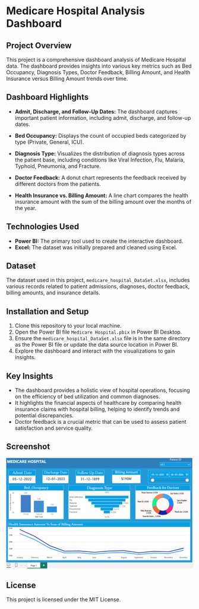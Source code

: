 # Medicare Hospital Analysis Dashboard

## Project Overview

This project is a comprehensive dashboard analysis of Medicare Hospital data. The dashboard provides insights into various key metrics such as Bed Occupancy, Diagnosis Types, Doctor Feedback, Billing Amount, and Health Insurance versus Billing Amount trends over time.

## Dashboard Highlights

- **Admit, Discharge, and Follow-Up Dates:** The dashboard captures important patient information, including admit, discharge, and follow-up dates.
  
- **Bed Occupancy:** Displays the count of occupied beds categorized by type (Private, General, ICU).

- **Diagnosis Type:** Visualizes the distribution of diagnosis types across the patient base, including conditions like Viral Infection, Flu, Malaria, Typhoid, Pneumonia, and Fracture.

- **Doctor Feedback:** A donut chart represents the feedback received by different doctors from the patients.

- **Health Insurance vs. Billing Amount:** A line chart compares the health insurance amount with the sum of the billing amount over the months of the year.

## Technologies Used

- **Power BI:** The primary tool used to create the interactive dashboard.
- **Excel:** The dataset was initially prepared and cleaned using Excel.

## Dataset

The dataset used in this project, `medicare_hospital_DataSet.xlsx`, includes various records related to patient admissions, diagnoses, doctor feedback, billing amounts, and insurance details.

## Installation and Setup

1. Clone this repository to your local machine.
2. Open the Power BI file `Medicare Hospital.pbix` in Power BI Desktop.
3. Ensure the `medicare_hospital_DataSet.xlsx` file is in the same directory as the Power BI file or update the data source location in Power BI.
4. Explore the dashboard and interact with the visualizations to gain insights.

## Key Insights

- The dashboard provides a holistic view of hospital operations, focusing on the efficiency of bed utilization and common diagnoses.
- It highlights the financial aspects of healthcare by comparing health insurance claims with hospital billing, helping to identify trends and potential discrepancies.
- Doctor feedback is a crucial metric that can be used to assess patient satisfaction and service quality.

## Screenshot

![Medicare Hospital Analysis Dashboard](./Medicare_hospital_Analysis_Dashboard.png)

## License

This project is licensed under the MIT License.


